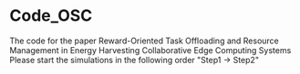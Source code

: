 # Code_OSC
The code for the paper Reward-Oriented Task Offloading and Resource Management in Energy Harvesting Collaborative Edge Computing Systems
Please start the simulations in the following order "Step1 -> Step2"
